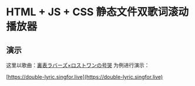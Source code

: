 # HTML + JS + CSS 静态文件双歌词滚动播放器

## 演示

这里以歌曲：[裏表ラバーズ×ロストワンの号哭](https://music.163.com/#/song?id=28613680) 为例进行演示：

[https://double-lyric.singfor.live](https://double-lyric.singfor.live)
